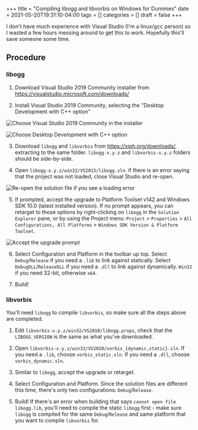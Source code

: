 +++
title = "Compiling libogg and libvorbis on Windows for Dummies"
date = 2021-05-20T19:31:10-04:00
tags = []
categories = []
draft = false
+++

I don't have much experience with Visual Studio (I'm a linux/gcc person) so I wasted a few hours messing around to get this to work. Hopefully this'll save someone some time.

## Procedure

### libogg

1. Download Visual Studio 2019 Community installer from https://visualstudio.microsoft.com/downloads/

2. Install Visual Studio 2019 Community, selecting the "Desktop Development with C++ option"

![Choose Visual Studio 2019 Community in the installer](/images/compiling-libogg-libvorbis-for-dummies/vs-install-1.png)

![Choose Desktop Development with C++ option](/images/compiling-libogg-libvorbis-for-dummies/vs-install-2.png)

3. Download `libogg` and `libvorbis` from https://xiph.org/downloads/, extracting to the same folder. `libogg-x.y.z` and `libvorbis-x.y.z` folders should be side-by-side.

4. Open `libogg-x.y.z/win32/VS2015/libogg.sln`. if there is an error saying that the project was not loaded, close Visual Studio and re-open.

![Re-open the solution file if you see a loading error](/images/compiling-libogg-libvorbis-for-dummies/loading-error.png)

5. If prompted, accept the upgrade to Platform Toolset v142 and Windows SDK 10.0 (latest installed version). If no prompt appears, you can retarget to those options by right-clicking on `libogg` in the `Solution Explorer` pane, or by using the Project menu: `Project` > `Properties` > `All Configurations, All Platforms` > `Windows SDK Version & Platform Toolset`.

![Accept the upgrade prompt](/images/compiling-libogg-libvorbis-for-dummies/upgrade-prompt.png)

6. Select Configuration and Platform in the toolbar up top. Select `Debug`/`Release` if you need a `.lib` to link against statically. Select `DebugDLL`/`ReleaseDLL` if you need a `.dll` to link against dynamically. `Win32` if you need 32-bit, otherwise `x64`.

7. Build!

### libvorbis

You'll need `libogg` to compile `libvorbis`, so make sure all the steps above are completed.

1. Edit `libvorbis-x.y.z/win32/VS2010/libogg.props`, check that the `LIBOGG_VERSION` is the same as what  you've downloaded.

2. Open `libvorbis-x.y.z/win32/VS2010/vorbis_{dynamic,static}.sln`. If you need a `.lib`, choose `vorbis_static.sln`. If you need a `.dll`, choose `vorbis_dynamic.sln`.

3. Similar to `libogg`, accept the upgrade or retarget.

4. Select Configuration and Platform. Since the solution files are different this time, there's only two configurations: `Debug`/`Release`.

5. Build! If there's an error when building that says `cannot open file libogg.lib`, you'll need to compile the static `libogg` first - make sure `libogg` is compiled for the same `Debug`/`Release` and same platform that you want to compile `libvorbis` for.